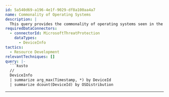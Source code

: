 ```yaml
---
id: 5a540d69-a196-4e1f-9029-df8a100aa4a7
name: Commonality of Operating Systems
description: |
  This query provides the commonality of operating systems seen in the inventory
requiredDataConnectors:
  - connectorId: MicrosoftThreatProtection
    dataTypes:
      - DeviceInfo
tactics:
  - Resource Development
relevantTechniques: []
query: |-
  ```kusto
  //
  DeviceInfo
  | summarize arg_max(Timestamp, *) by DeviceId
  | summarize dcount(DeviceId) by OSDistribution
  ```
---
```


